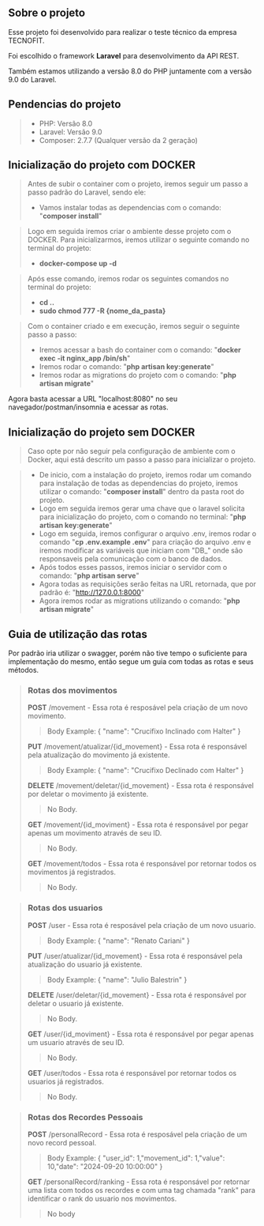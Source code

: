 ## Sobre o projeto

Esse projeto foi desenvolvido para realizar o teste técnico da empresa TECNOFIT.

Foi escolhido o framework **Laravel** para desenvolvimento da API REST.

Também estamos utilizando a versão 8.0 do PHP juntamente com a versão 9.0 do Laravel.

## Pendencias do projeto

>- PHP: Versão 8.0
>- Laravel: Versão 9.0
>- Composer: 2.7.7 (Qualquer versão da 2 geração)

## Inicialização do projeto com DOCKER

>Antes de subir o container com o projeto, iremos seguir um passo a passo padrão do Laravel, sendo ele:
>- Vamos instalar todas as dependencias com o comando: "**composer install**"

>Logo em seguida iremos criar o ambiente desse projeto com o DOCKER. Para inicializarmos, iremos utilizar o seguinte comando no terminal do projeto:
>- **docker-compose up -d**

>Após esse comando, iremos rodar os seguintes comandos no terminal do projeto:
>- **cd ..**
>- **sudo chmod 777 -R {nome_da_pasta}**

>Com o container criado e em execução, iremos seguir o seguinte passo a passo:
>- Iremos acessar a bash do container com o comando: "**docker exec -it nginx_app /bin/sh**"
>- Iremos rodar o comando: "**php artisan key:generate**"
>- Iremos rodar as migrations do projeto com o comando: "**php artisan migrate**"

Agora basta acessar a URL "localhost:8080" no seu navegador/postman/insomnia e acessar as rotas.

## Inicialização do projeto sem DOCKER

>Caso opte por não seguir pela configuração de ambiente com o Docker, aqui está descrito um passo a passo para inicializar o projeto.

>- De inicio, com a instalação do projeto, iremos rodar um comando para instalação de todas as dependencias do projeto, iremos utilizar o comando: "**composer install**" dentro da pasta root do projeto.
>- Logo em seguida iremos gerar uma chave que o laravel solicita para inicialização do projeto, com o comando no terminal: "**php artisan key:generate**"
>- Logo em seguida, iremos configurar o arquivo .env, iremos rodar o comando "**cp .env.example .env**" para criação do arquivo .env e iremos modificar as variáveis que iniciam com "DB_" onde são responsaveis pela comunicação com o banco de dados.
>- Após todos esses passos, iremos iniciar o servidor com o comando: "**php artisan serve**"
>- Agora todas as requisições serão feitas na URL retornada, que por padrão é: "http://127.0.0.1:8000"
>- Agora iremos rodar as migrations utilizando o comando: "**php artisan migrate**"

## Guia de utilização das rotas

Por padrão iria utilizar o swagger, porém não tive tempo o suficiente para implementação do mesmo, então segue um guia com todas as rotas e seus métodos.

>### Rotas dos movimentos
> **POST** /movement - Essa rota é resposável pela criação de um novo movimento.
>> Body Example: { "name": "Crucifixo Inclinado com Halter" }
> 
> **PUT** /movement/atualizar/{id_movement} - Essa rota é responsável pela atualização do movimento já existente.
>> Body Example: { "name": "Crucifixo Declinado com Halter" }
>
> **DELETE** /movement/deletar/{id_movement} - Essa rota é responsável por deletar o movimento já existente.
>> No Body.
> 
> **GET** /movement/{id_moviment} - Essa rota é responsável por pegar apenas um movimento através de seu ID.
>> No Body.
> 
> **GET** /movement/todos - Essa rota é responsável por retornar todos os movimentos já registrados.
>> No Body.

>### Rotas dos usuarios
> **POST** /user - Essa rota é resposável pela criação de um novo usuario.
>> Body Example: { "name": "Renato Cariani" }
>
> **PUT** /user/atualizar/{id_movement} - Essa rota é responsável pela atualização do usuario já existente.
>> Body Example: { "name": "Julio Balestrin" }
>
> **DELETE** /user/deletar/{id_movement} - Essa rota é responsável por deletar o usuario já existente.
>> No Body.
>
> **GET** /user/{id_moviment} - Essa rota é responsável por pegar apenas um usuario através de seu ID.
>> No Body.
>
> **GET** /user/todos - Essa rota é responsável por retornar todos os usuarios já registrados.
>> No Body.

>### Rotas dos Recordes Pessoais
> **POST** /personalRecord - Essa rota é resposável pela criação de um novo record pessoal.
>> Body Example: { "user_id": 1,"movement_id": 1,"value": 10,"date": "2024-09-20 10:00:00" }
> 
> **GET** /personalRecord/ranking - Essa rota é responsável por retornar uma lista com todos os recordes e com uma tag chamada "rank" para identificar o rank do usuario nos movimentos.
>> No body



